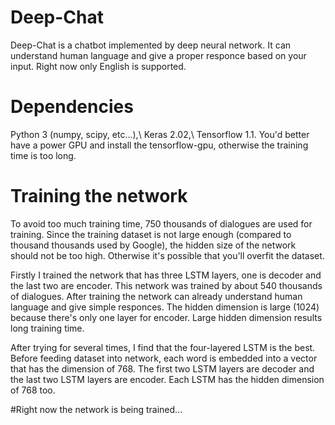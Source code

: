 # Deep-Chat
Deep-Chat is a chatbot implemented by deep neural network. It can understand human language and give a proper responce based on your input. Right now only English is supported.

# Dependencies
Python 3 (numpy, scipy, etc...),\\
Keras 2.02,\\
Tensorflow 1.1. You'd better have a power GPU and install the tensorflow-gpu, otherwise the training time is too long. 

# Training the network
To avoid too much training time, 750 thousands of dialogues are used for training. Since the training dataset is not large enough (compared to thousand thousands used by Google), the hidden size of the network should not be too high. Otherwise it's possible that you'll overfit the dataset.

Firstly I trained the network that has three LSTM layers, one is decoder and the last two are encoder. This network was trained by about 540 thousands of dialogues. After training the network can already understand human language and give simple responces. The hidden dimension is large (1024) because there's only one layer for encoder. Large hidden dimension results long training time. 
 
After trying for several times, I find that the four-layered LSTM is the best. Before feeding dataset into network, each word is embedded into a vector that has the dimension of 768. The first two LSTM layers are decoder and the last two LSTM layers are encoder. Each LSTM has the hidden dimension of 768 too. 

#Right now the network is being trained...
